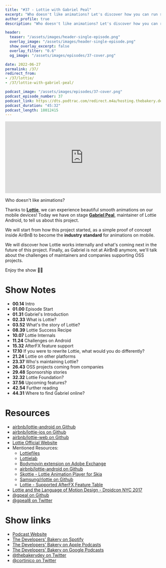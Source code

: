 ```yaml
---
title: "#37 - Lottie with Gabriel Peal"
excerpt: "Who doesn't like animations? Let's discover how you can run smooth animations everywhere with Lottie and Gabriel Peal"
author_profile: true
description: "Who doesn't like animations? Let's discover how you can run smooth animations everywhere with Lottie and Gabriel Peal"

header:
  teaser: "/assets/images/header-single-episode.png"
  overlay_image: "/assets/images/header-single-episode.png"
  show_overlay_excerpt: false
  overlay_filter: "0.6"
  og_image: "/assets/images/episodes/37-cover.png"

date: 2022-06-27
permalink: /37/
redirect_from:
- /37/lottie/
- /37/lottie-with-gabriel-peal/

podcast_image: "/assets/images/episodes/37-cover.png"
podcast_episode_number: 37
podcast_link: https://dts.podtrac.com/redirect.m4a/hosting.thebakery.dev/37-thedevelopersbakery-lottie.m4a
podcast_duration: "45:32"
podcast_length: 18012415
---
```


<iframe src="https://open.spotify.com/embed-podcast/show/4jV6Yoz7D38sZJlYMzJm3k" width="100%" height="232" frameborder="0" allowtransparency="true" allow="encrypted-media"></iframe>

Who doesn't like animations? 

Thanks to [**Lottie**](https://airbnb.io/lottie/), we can experience beautiful smooth animations on our mobile devices! Today we have on stage [**Gabriel Peal**](https://twitter.com/gpeal8), maintainer of Lottie Android, to tell us about this project.

We will start from how this project started, as a simple proof of concept inside AirBnB to become the **industry standard** for animations on mobile.

We will discover how Lottie works internally and what's coming next in the future of this project. Finally, as Gabriel is not at AirBnB anymore, we'll talk about the challenges of maintainers and companies supporting OSS projects. 

Enjoy the show 👨‍🍳

# Show Notes

- **00.14** Intro
- **01.00** Episode Start
- **01.31** Gabriel's Introduction
- **02.33** What is Lottie?
- **03.52** What's the story of Lottie?
- **08.39** Lottie Success Recipe
- **10.07** Lottie Internals
- **11.24** Challenges on Android
- **15.32** AfterFX feature support
- **17.10** If you were to rewrite Lottie, what would you do differently?
- **21.24** Lottie on other platforms
- **23.37** Who's maintaining Lottie?
- **26.43** OSS projects coming from companies
- **29.48** Sponsorship stories
- **32.32** Lottie Foundation?
- **37.56** Upcoming features?
- **42.54** Further reading
- **44.31** Where to find Gabriel online?

# Resources

* <i class="fab fa-github"></i> [airbnb/lottie-android on Github](https://github.com/airbnb/lottie-android)
* <i class="fab fa-github"></i> [airbnb/lottie-ios on Github](https://github.com/airbnb/lottie-android)
* <i class="fab fa-github"></i> [airbnb/lottie-web on Github](https://github.com/airbnb/lottie-android)
* <i class="fas fa-link"></i> [Lottie Official Website](https://airbnb.io/lottie/)
* Mentioned Resources:
    * <i class="fas fa-link"></i> [Lottiefiles](https://lottiefiles.com/)
    * <i class="fas fa-link"></i> [Lottielab](https://lottielab.com/)
    * <i class="fas fa-link"></i> [Bodymovin extension on Adobe Exchange](https://exchange.adobe.com/creativecloud.details.12557.bodymovin.html)
    * <i class="fab fa-github"></i> [airbnb/lottie-android on Github](https://github.com/airbnb/lottie-android)
    * <i class="fas fa-link"></i> [Skottie - Lottie Animation Player for Skia](https://skia.org/docs/user/modules/skottie/)
    * <i class="fab fa-github"></i> [Samsung/rlottie on Github](https://github.com/Samsung/rlottie)
    * <i class="fas fa-link"></i> [Lottie - Supported AfterFX Feature Table](https://airbnb.io/lottie/#/supported-features)
* <i class="fab fa-youtube"></i> [Lottie and the Language of Motion Design - Droidcon NYC 2017](https://www.youtube.com/watch?v=mNrx3cBI9N8)
* <i class="fab fa-github"></i> [@gpeal on Github](https://github.com/gpeal)
* <i class="fab fa-twitter"></i> [@gpeal8 on Twitter](https://twitter.com/gpeal8)

# Show links

* <i class="fas fa-link"></i> [Podcast Website](https://thebakery.dev)
* <i class="fab fa-spotify"></i> [The Developers' Bakery on Spotify](https://open.spotify.com/show/4jV6Yoz7D38sZJlYMzJm3k?si=AL3ske_0R_CKlEScMhYhug)
* <i class="fas fa-podcast"></i> [The Developers' Bakery on Apple Podcasts](https://podcasts.apple.com/us/podcast/the-developers-bakery/id1542849034)
* <i class="fab fa-google-play"></i> [The Developers' Bakery on Google Podcasts](https://podcasts.google.com/feed/aHR0cHM6Ly90aGViYWtlcnkuZGV2L3BvZGNhc3QueG1s)
* <i class="fab fa-twitter"></i> [@thebakerydev on Twitter](https://twitter.com/thebakerydev)
* <i class="fab fa-twitter"></i> [@cortinico on Twitter](https://twitter.com/cortinico)